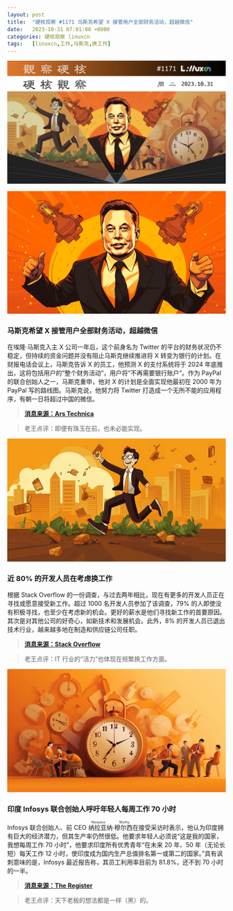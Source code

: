 ```yaml
---
layout: post
title:	"硬核观察 #1171 马斯克希望 X 接管用户全部财务活动，超越微信"
date:	2023-10-31 07:01:00 +0800 
categories:	硬核观察 linuxcn 
tags:	[linuxcn,工作,马斯克,换工作]
---
```



![](/Asserts/Images/album/202310/31/070017zbpiyeehgigpcprf.jpg)


![](/Asserts/Images/album/202310/31/070026lqqoni7i2sefqi2h.jpg)


### 马斯克希望 X 接管用户全部财务活动，超越微信


在埃隆·马斯克入主 X 公司一年后，这个前身名为 Twitter 的平台的财务状况仍不稳定，但持续的资金问题并没有阻止马斯克继续推进将 X 转变为银行的计划。在财报电话会议上，马斯克告诉 X 的员工，他预测 X 的支付系统将于 2024 年底推出，这将包括用户的“整个财务活动”，用户将“不再需要银行账户”。作为 PayPal 的联合创始人之一，马斯克重申，他对 X 的计划是全面实现他最初在 2000 年为 PayPal 写的路线图。马斯克说，他努力将 Twitter 打造成一个无所不能的应用程序，有朝一日将超过中国的微信。



> 
> **[消息来源：Ars Technica](https://arstechnica.com/tech-policy/2023/10/elon-musk-wants-your-entire-financial-life-on-x-by-2024/)**
> 
> 
> 



> 
> 老王点评：即便有珠玉在前，也未必能实现。
> 
> 
> 


![](/Asserts/Images/album/202310/31/070042c4c1n6yyucyyucbg.jpg)


### 近 80% 的开发人员在考虑换工作


根据 Stack Overflow 的一份调查，与过去两年相比，现在有更多的开发人员正在寻找或愿意接受新工作。超过 1000 名开发人员参加了该调查，79% 的人即使没有积极寻找，也至少在考虑新的机会。更好的薪水是他们寻找新工作的首要原因。其次是对其他公司的好奇心，如新技术和发展机会。此外，8% 的开发人员已退出技术行业，越来越多地在制造和供应链公司任职。



> 
> **[消息来源：Stack Overflow](https://stackoverflow.blog/2023/10/26/hopping-instead-of-hustling-survey-tells-us-how-developers-are-taking-care-of-business/)**
> 
> 
> 



> 
> 老王点评：IT 行业的“活力”也体现在频繁换工作方面。
> 
> 
> 


![](/Asserts/Images/album/202310/31/070105nrsxknxyssxbsncq.jpg)


### 印度 Infosys 联合创始人呼吁年轻人每周工作 70 小时


Infosys 联合创始人、前 CEO <ruby> 纳拉亚纳·穆尔西 <rt>  Narayana Murthy </rt></ruby> 在接受采访时表示，他认为印度拥有巨大的经济潜力，但其生产率仍然很低。他要求年轻人必须说“这是我的国家，我想每周工作 70 小时”，他要求印度所有优秀青年“在未来 20 年、50 年（无论长短）每天工作 12 小时，使印度成为国内生产总值排名第一或第二的国家。”具有讽刺意味的是，Infosys 最近报告称，其员工利用率目前为 81.8%，还不到 70 小时的一半。



> 
> **[消息来源：The Register](https://www.theregister.com/2023/10/27/infosys_founder_70_hour_week/)**
> 
> 
> 



> 
> 老王点评：天下老板的想法都是一样（黑）的。
> 
> 
>
